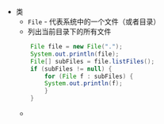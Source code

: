 - 类
	- `File` - 代表系统中的一个文件（或者目录）
	- 列出当前目录下的所有文件
	``` java
		File file = new File(".");
		System.out.println(file);
		File[] subFiles = file.listFiles();
		if (subFiles != null) {
		    for (File f : subFiles) {
			System.out.println(f);
		    }
		}
	```  
	-  


